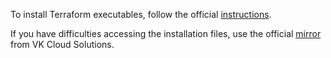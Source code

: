 To install Terraform executables, follow the official [instructions](https://learn.hashicorp.com/tutorials/terraform/install-cli ).

If you have difficulties accessing the installation files, use the official [mirror](https://hub.mcs.mail.ru/repository/terraform-binary/mirror/latest/) from VK Cloud Solutions.
